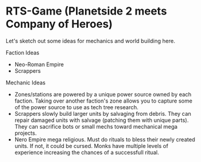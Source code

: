 # RTS-Game (Planetside 2 meets Company of Heroes)

Let's sketch out some ideas for mechanics and world building here.

Faction Ideas
- Neo-Roman Empire
- Scrappers

Mechanic Ideas
- Zones/stations are powered by a unique power source owned by each faction. Taking over another faction's zone allows you to capture some of the power source to use as tech tree research.
- Scrappers slowly build larger units by salvaging from debris. They can repair damaged units with salvage (patching them with unique parts). They can sacrifice bots or small mechs toward mechanical mega projects.
- Nero Empire mega religious. Must do rituals to bless their newly created units. If not, it could be cursed. Monks have multiple levels of experience increasing the chances of a successfull ritual.
